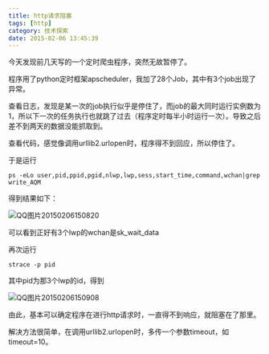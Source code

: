 ```yaml
---
title: http请求阻塞
tags: [http]
category: 技术探索
date: 2015-02-06 13:45:39
---
```


今天发现前几天写的一个定时爬虫程序，突然无故暂停了。

程序用了python定时框架apscheduler，我加了28个Job，其中有3个job出现了异常。

查看日志，发现是某一次的job执行似乎是停住了，而job的最大同时运行实例数为1，所以下一次的任务执行也就跳了过去（程序定时每半小时运行一次）。导致之后差不到两天的数据没能抓取到。

查看代码，感觉像调用urllib2.urlopen时，程序得不到回应，所以停住了。

于是运行

`ps -eLo user,pid,ppid,pgid,nlwp,lwp,sess,start_time,command,wchan|grep write_AQM`

得到结果如下：

![QQ图片20150206150820](http://182.92.214.184/wp-content/uploads/2015/02/QQ图片20150206150820.jpg)

可以看到正好有3个lwp的wchan是sk_wait_data

再次运行

`strace -p pid`

其中pid为那3个lwp的id，得到

![QQ图片20150206150908](http://182.92.214.184/wp-content/uploads/2015/02/QQ图片20150206150908.jpg)

由此，基本可以确定程序在进行http请求时，一直得不到响应，就阻塞在了那里。

解决方法很简单，在调用urllib2.urlopen时，多传一个参数timeout，如timeout=10。